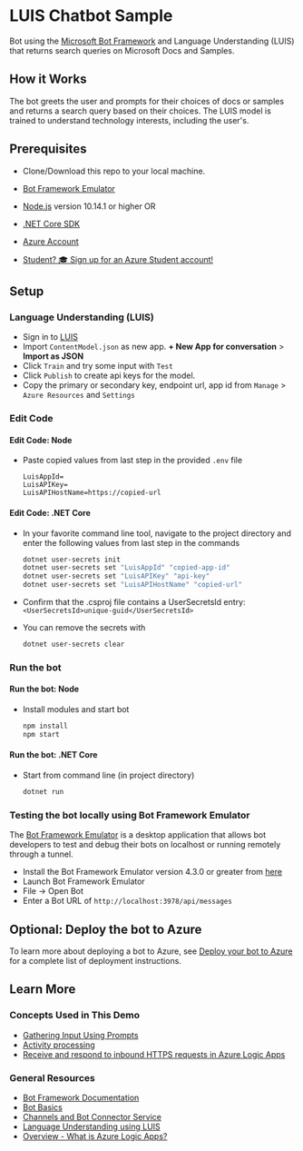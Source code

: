 # LUIS Chatbot Sample

Bot using the [Microsoft Bot Framework](https://dev.botframework.com?WT.mc_id=ca-github-jasmineg) and Language Understanding (LUIS) that returns search queries on Microsoft Docs and Samples.

## How it Works

The bot greets the user and prompts for their choices of docs or samples and returns a search query based on their choices. The LUIS model is trained to understand technology interests, including the user's.

## Prerequisites

- Clone/Download this repo to your local machine.
- [Bot Framework Emulator](https://github.com/microsoft/botframework-emulator)
- [Node.js](https://nodejs.org) version 10.14.1 or higher
  OR
- [.NET Core SDK](https://dotnet.microsoft.com/download?WT.mc_id=ca-github-jasmineg)

- [Azure Account](https://azure.microsoft.com/en-us/free/?WT.mc_id=ca-github-jasmineg)
- [Student? 🎓 Sign up for an Azure Student account!](https://azure.microsoft.com/en-us/free/students/?WT.mc_id=ca-github-jasmineg)

## Setup

### Language Understanding (LUIS)

- Sign in to [LUIS](https://www.luis.ai/)
- Import `ContentModel.json` as new app. **+ New App for conversation** > **Import as JSON**
- Click `Train` and try some input with `Test`
- Click `Publish` to create api keys for the model.
- Copy the primary or secondary key, endpoint url, app id from `Manage` > `Azure Resources` and `Settings`

### Edit Code

#### Edit Code: Node

- Paste copied values from last step in the provided `.env` file

    ```node
    LuisAppId=
    LuisAPIKey=
    LuisAPIHostName=https://copied-url
    ```

#### Edit Code: .NET Core

- In your favorite command line tool, navigate to the project directory and enter the following values from last step in the commands

    ```bash
    dotnet user-secrets init
    dotnet user-secrets set "LuisAppId" "copied-app-id"
    dotnet user-secrets set "LuisAPIKey" "api-key"
    dotnet user-secrets set "LuisAPIHostName" "copied-url"
    ```

- Confirm that the .csproj file contains a UserSecretsId entry: `<UserSecretsId>unique-guid</UserSecretsId>`
- You can remove the secrets with

    ```bash
    dotnet user-secrets clear
    ```

### Run the bot

#### Run the bot: Node

- Install modules and start bot

    ```bash
    npm install
    npm start
    ```

#### Run the bot: .NET Core

- Start from command line (in project directory)
  
    ```bash
    dotnet run
    ```

### Testing the bot locally using Bot Framework Emulator

The [Bot Framework Emulator](https://github.com/microsoft/botframework-emulator) is a desktop application that allows bot developers to test and debug their bots on localhost or running remotely through a tunnel.

- Install the Bot Framework Emulator version 4.3.0 or greater from [here](https://github.com/Microsoft/BotFramework-Emulator/releases)
- Launch Bot Framework Emulator
- File -> Open Bot
- Enter a Bot URL of `http://localhost:3978/api/messages`

## Optional: Deploy the bot to Azure

To learn more about deploying a bot to Azure, see [Deploy your bot to Azure](https://aka.ms/azuredeployment) for a complete list of deployment instructions.

## Learn More

### Concepts Used in This Demo

- [Gathering Input Using Prompts](https://docs.microsoft.com/en-us/azure/bot-service/bot-builder-prompts?WT.mc_id=ca-github-jasmineg)
- [Activity processing](https://docs.microsoft.com/en-us/azure/bot-service/bot-builder-concept-activity-processing?WT.mc_id=ca-github-jasmineg)
- [Receive and respond to inbound HTTPS requests in Azure Logic Apps](https://docs.microsoft.com/en-us/azure/connectors/connectors-native-reqres#prerequisites?WT.mc_id=ca-github-jasmineg)

### General Resources

- [Bot Framework Documentation](https://docs.botframework.com?WT.mc_id=ca-github-jasmineg)
- [Bot Basics](https://docs.microsoft.com/azure/bot-service/bot-builder-basics?WT.mc_id=ca-github-jasmineg)
- [Channels and Bot Connector Service](https://docs.microsoft.com/en-us/azure/bot-service/bot-concepts?WT.mc_id=ca-github-jasmineg)
- [Language Understanding using LUIS](https://docs.microsoft.com/en-us/azure/cognitive-services/luis/?WT.mc_id=ca-github-jasmineg)
- [Overview - What is Azure Logic Apps?](https://docs.microsoft.com/en-us/azure/logic-apps/logic-apps-overview?WT.mc_id=ca-github-jasmineg)
